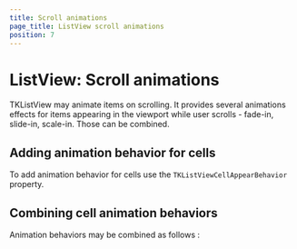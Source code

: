 ```yaml
---
title: Scroll animations
page_title: ListView scroll animations
position: 7
---
```


# ListView: Scroll animations

TKListView may animate items on scrolling. It provides several animations effects for items appearing in the viewport while user scrolls - fade-in, slide-in, scale-in. Those can be combined.

<screenshot>

## Adding animation behavior for cells ## 


To add animation behavior for cells use the <code>TKListViewCellAppearBehavior</code> property. 
<snippets>


## Combining cell animation behaviors ## 
Animation behaviors may be combined as follows : 

<snippets>